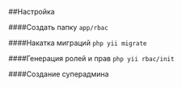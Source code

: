 ##Настройка

####Создать папку
```app/rbac```

####Накатка миграций
```php yii migrate```

####Генерация ролей и прав
```php yii rbac/init```

####Создание суперадмина

